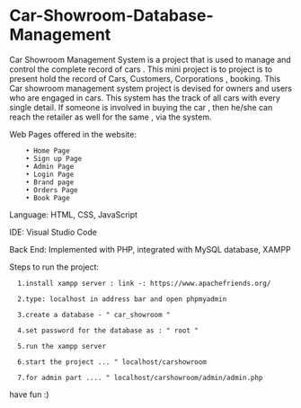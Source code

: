 # Car-Showroom-Database-Management
Car Showroom Management System is a project that is used to manage and control the 
complete record of cars . This mini project is to project is to present hold the record of Cars, 
Customers, Corporations , booking. This Car showroom management system project is 
devised for owners and users who are engaged in cars. This system has the track of all cars 
with every single detail. If someone is involved in buying the car 
, then he/she can reach the retailer as well for the same , via the system.

Web Pages offered in the website: 

        • Home Page 
        • Sign up Page 
        • Admin Page 
        • Login Page 
        • Brand page 
        • Orders Page 
        • Book Page
        
Language: HTML, CSS, JavaScript 

IDE: Visual Studio Code 

Back End: Implemented with PHP, integrated with MySQL database, XAMPP

Steps to run the project:

      1.install xampp server : link -: https://www.apachefriends.org/
      
      2.type: localhost in address bar and open phpmyadmin
      
      3.create a database - " car_showroom "
      
      4.set password for the database as : " root "
      
      5.run the xampp server
      
      6.start the project ... " localhost/carshowroom
      
      7.for admin part .... " localhost/carshowroom/admin/admin.php
      
have fun :)
